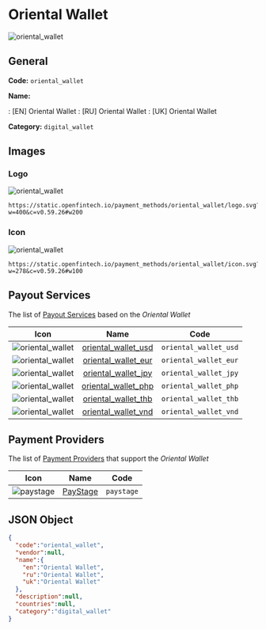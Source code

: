 
# Oriental Wallet 
![oriental_wallet](https://static.openfintech.io/payment_methods/oriental_wallet/logo.svg?w=400&c=v0.59.26#w200)  

## General 
**Code:** `oriental_wallet` 
 
**Name:** 
 
:	[EN] Oriental Wallet 
:	[RU] Oriental Wallet 
:	[UK] Oriental Wallet 
 
**Category:** `digital_wallet` 
 

## Images 

### Logo 
![oriental_wallet](https://static.openfintech.io/payment_methods/oriental_wallet/logo.svg?w=400&c=v0.59.26#w200)  

```
https://static.openfintech.io/payment_methods/oriental_wallet/logo.svg?w=400&c=v0.59.26#w200
```  

### Icon 
![oriental_wallet](https://static.openfintech.io/payment_methods/oriental_wallet/icon.svg?w=278&c=v0.59.26#w100)  

```
https://static.openfintech.io/payment_methods/oriental_wallet/icon.svg?w=278&c=v0.59.26#w100
```  

## Payout Services 
 
The list of [Payout Services](/payout-services/) based on the _Oriental Wallet_ 

|Icon|Name|Code| 
|:---:|:---:|:---:| 
|![oriental_wallet](https://static.openfintech.io/payout_methods/oriental_wallet/icon.svg?w=278&c=v0.59.26#w40) |[oriental_wallet_usd](/payout-services/oriental_wallet_usd/)|`oriental_wallet_usd`| 
|![oriental_wallet](https://static.openfintech.io/payout_methods/oriental_wallet/icon.svg?w=278&c=v0.59.26#w40) |[oriental_wallet_eur](/payout-services/oriental_wallet_eur/)|`oriental_wallet_eur`| 
|![oriental_wallet](https://static.openfintech.io/payout_methods/oriental_wallet/icon.svg?w=278&c=v0.59.26#w40) |[oriental_wallet_jpy](/payout-services/oriental_wallet_jpy/)|`oriental_wallet_jpy`| 
|![oriental_wallet](https://static.openfintech.io/payout_methods/oriental_wallet/icon.svg?w=278&c=v0.59.26#w40) |[oriental_wallet_php](/payout-services/oriental_wallet_php/)|`oriental_wallet_php`| 
|![oriental_wallet](https://static.openfintech.io/payout_methods/oriental_wallet/icon.svg?w=278&c=v0.59.26#w40) |[oriental_wallet_thb](/payout-services/oriental_wallet_thb/)|`oriental_wallet_thb`| 
|![oriental_wallet](https://static.openfintech.io/payout_methods/oriental_wallet/icon.svg?w=278&c=v0.59.26#w40) |[oriental_wallet_vnd](/payout-services/oriental_wallet_vnd/)|`oriental_wallet_vnd`| 
 

## Payment Providers 
 
The list of [Payment Providers](/payment-providers/) that support the _Oriental Wallet_ 

|Icon|Name|Code| 
|:---:|:---:|:---:| 
|![paystage](https://static.openfintech.io/payment_providers/paystage/icon.png?w=278&c=v0.59.26#w100) |[PayStage](/payment-providers/paystage/)|`paystage`| 
 

## JSON Object 

```json
{
  "code":"oriental_wallet",
  "vendor":null,
  "name":{
    "en":"Oriental Wallet",
    "ru":"Oriental Wallet",
    "uk":"Oriental Wallet"
  },
  "description":null,
  "countries":null,
  "category":"digital_wallet"
}
```  
